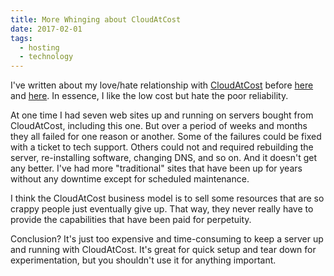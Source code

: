 ```yaml
---
title: More Whinging about CloudAtCost
date: 2017-02-01
tags:
  - hosting
  - technology
---
```


I've written about my love/hate relationship with [CloudAtCost](http://cloudatcost.com/) before [here](https://clartaq.github.io/yo-dave/2014/10/14/2014-10-14a-is-my-hosting-service-a-scam/) and [here](https://clartaq.github.io/yo-dave/2016/12/08/2016-12-08-why-this-blog-disappeared-for-a-few-days/). In essence, I like the low cost but hate the poor reliability.

At one time I had seven web sites up and running on servers bought from CloudAtCost, including this one. But over a period of weeks and months they all failed for one reason or another. Some of the failures could be fixed with a ticket to tech support. Others could not and required rebuilding the server, re-installing software, changing DNS, and so on. And it doesn't get any better. I've had more "traditional" sites that have been up for years without any downtime except for scheduled maintenance.

I think the CloudAtCost business model is to sell some resources that are so crappy people just eventually give up. That way, they never really have to provide the capabilities that have been paid for perpetuity.

Conclusion? It's just too expensive and time-consuming to keep a server up and running with CloudAtCost. It's great for quick setup and tear down for experimentation, but you shouldn't use it for anything important.